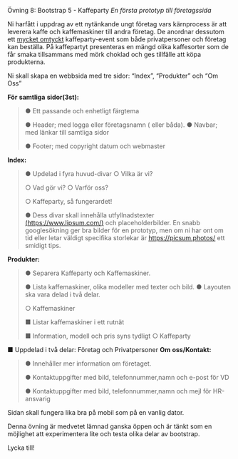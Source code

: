 Övning 8: Bootstrap 5 - Kaffeparty *En* *första* *prototyp* *till*
*företagssida*

Ni harfått i uppdrag av ett nytänkande ungt företag vars kärnprocess är
att leverera kaffe och kaffemaskiner till andra företag. De anordnar
dessutom ett <u>mycket omtyckt</u> kaffeparty-event som både
privatpersoner och företag kan beställa. På kaffepartyt presenteras en
mängd olika kaffesorter som de får smaka tillsammans med mörk choklad
och ges tillfälle att köpa produkterna.

Ni skall skapa en webbsida med tre sidor: “Index”, “Produkter” och “Om
Oss”

**För** **samtliga** **sidor(3st):**

> ● Ett passande och enhetligt färgtema
>
> ● Header; med logga eller företagsnamn ( eller båda). ● Navbar; med
> länkar till samtliga sidor
>
> ● Footer; med copyright datum och webmaster

**Index:**

> ● Updelad i fyra huvud-divar ○ Vilka är vi?
>
> ○ Vad gör vi? ○ Varför oss?
>
> ○ Kaffeparty, så fungerardet!
>
> ● Dess divar skall innehålla utfyllnadstexter
> [<u>(https://www.lipsum.com/</u>)](https://www.lipsum.com/) och
> placeholderbilder. En snabb googlesökning ger bra bilder för en
> prototyp, men om ni har ont om tid eller letar väldigt specifika
> storlekar är [<u>https://picsum.photos/</u>](https://picsum.photos/)
> ett smidigt tips.

**Produkter:**

> ● Separera Kaffeparty och Kaffemaskiner.
>
> ● Lista kaffemaskiner, olika modeller med texter och bild. ● Layouten
> ska vara delad i två delar.
>
> ○ Kaffemaskiner
>
> ■ Listar kaffemaskiner i ett rutnät
>
> ■ Information, modell och pris syns tydligt ○ Kaffeparty

■ Uppdelad i två delar: Företag och Privatpersoner **Om**
**oss/Kontakt:**

> ● Innehåller mer information om företaget.
>
> ● Kontaktuppgifter med bild, telefonnummer,namn och e-post för VD
>
> ● Kontaktuppgifter med bild, telefonnummer,namn och mejl för
> HR-ansvarig

Sidan skall fungera lika bra på mobil som på en vanlig dator.

Denna övning är medvetet lämnad ganska öppen och är tänkt som en
möjlighet att experimentera lite och testa olika delar av bootstrap.

Lycka till!
